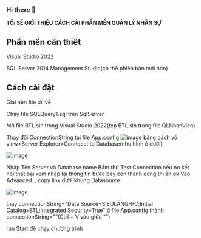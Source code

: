 ### Hi there 👋
**TÔi SẼ GIỚI THIỆU CÁCH CÀI PHẦN MỀN QUẢN LÝ NHÂN SỰ**

## Phần mền cần thiết
Visual Studio 2022

SQL Server 2014 Management Studio(có thể phiên bản mới hơn)

## Cách cài đặt

Giải nén file tải về

Chạy file SQLQuery1.sql trên SqlServer

Mở file BTL.sln trong Visual Studio 2022(tệp BTL.sln trong file QLNhanVien)

Thay đổi ConnectionString tại file App.config
![image](https://user-images.githubusercontent.com/122134341/211126480-3463bdd6-5740-4e6a-a932-d18d52720f69.png)
bằng cách vô view>Server Explorer>Conncect to Database(như hình ở dưới)

![image](https://user-images.githubusercontent.com/122134341/211126780-2c1a47ad-d3e6-46aa-badf-7d08b21ae69a.png)

Nhập Tên Server và Database name Bấm thử Test Connection nếu nó kết nối thất bại xem nhập lại thông tin bước bày còn thành công thì ấn ok
Vào Advanced... copy link dưới khung Datasource

![image](https://user-images.githubusercontent.com/122134341/211127223-315daeb5-4738-4a68-9109-dc288cd0175f.png)

thay connectionString="Data Source=SIEULANG-PC;Initial Catalog=BTL;Integrated Security=True" ở file App.config thành connectionString=""(Ctrl + V vào giữa "")

run Start để chạy chương trình


<!--
**HaHkerD/HaHkerD** is a ✨ _special_ ✨ repository because its `README.md` (this file) appears on your GitHub profile.

Here are some ideas to get you started:

- 🔭 I’m currently working on ...
- 🌱 I’m currently learning ...
- 👯 I’m looking to collaborate on ...
- 🤔 I’m looking for help with ...
- 💬 Ask me about ...
- 📫 How to reach me: ...
- 😄 Pronouns: ...
- ⚡ Fun fact: ...
-->
